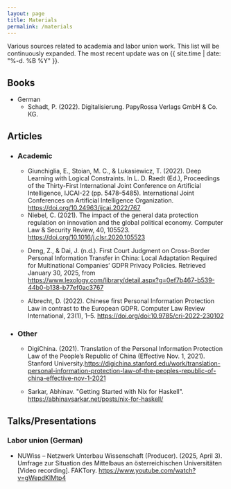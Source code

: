 ```yaml
---
layout: page
title: Materials
permalink: /materials
---
```

Various sources related to academia and labor union work. This list will be continuously expanded.
The most recent update was on {{ site.time | date: "%-d. %B %Y" }}.

<h2>Books</h2>
<ul>
  <li>German
    <ul>
       <li>Schadt, P. (2022). Digitalisierung. PapyRossa Verlags GmbH & Co. KG.</li>
    </ul>
  </li>
</ul>

<h2>Articles</h2>
<ul>
  <li>
    <h3>Academic</h3>
<ul>
  <li>Giunchiglia, E., Stoian, M. C., & Lukasiewicz, T. (2022). Deep Learning with Logical Constraints. In L. D. Raedt (Ed.), Proceedings of the Thirty-First International Joint Conference on Artificial Intelligence, IJCAI-22 (pp. 5478–5485). International Joint Conferences on Artificial Intelligence Organization. <a href="https://doi.org/10.24963/ijcai.2022/767">https://doi.org/10.24963/ijcai.2022/767</a>
</li>
  <li>
  Niebel, C. (2021). The impact of the general data protection regulation on innovation and the global political economy. Computer Law & Security Review, 40, 105523. <a href="https://doi.org/10.1016/j.clsr.2020.105523">https://doi.org/10.1016/j.clsr.2020.105523</a></li>
  <li>

  Deng, Z., & Dai, J. (n.d.). First Court Judgment on Cross-Border Personal Information Transfer in China: Local Adaptation Required for Multinational Companies’ GDPR Privacy Policies. Retrieved January 30, 2025, from <a href="https://www.lexology.com/library/detail.aspx?g=0ef7b467-b539-44b0-b138-b77ef0ac3767">https://www.lexology.com/library/detail.aspx?g=0ef7b467-b539-44b0-b138-b77ef0ac3767</a></li>
  <li>Albrecht, D. (2022). Chinese first Personal Information Protection Law in contrast to the European GDPR. Computer Law Review International, 23(1), 1–5. <a href="https://doi.org/doi:10.9785/cri-2022-230102">https://doi.org/doi:10.9785/cri-2022-230102</a></li>
</ul>

  </li>
  <li>
  <h3>Other</h3>
  <ul>
      <li>

  DigiChina. (2021). Translation of the Personal Information Protection Law of the People’s Republic of China (Effective Nov. 1, 2021). Stanford University.<a href="https://digichina.stanford.edu/work/translation-personal-information-protection-law-of-the-peoples-republic-of-china-effective-nov-1-2021">https://digichina.stanford.edu/work/translation-personal-information-protection-law-of-the-peoples-republic-of-china-effective-nov-1-2021</a></li>
    <li>Sarkar, Abhinav. "Getting Started with Nix for Haskell". <a href="https://abhinavsarkar.net/posts/nix-for-haskell/">https://abhinavsarkar.net/posts/nix-for-haskell/</a></li>
  </ul>
</li>
</ul>

<h2>Talks/Presentations</h2>
<h3>Labor union (German)</h3>
  <ul>
    <li>NUWiss – Netzwerk Unterbau Wissenschaft (Producer). (2025, April 3). Umfrage zur Situation des Mittelbaus an österreichischen Universitäten [Video recording]. FAKTory. <a href="https://www.youtube.com/watch?v=gWepdKlMtp4">https://www.youtube.com/watch?v=gWepdKlMtp4</a></li>
  </ul>
